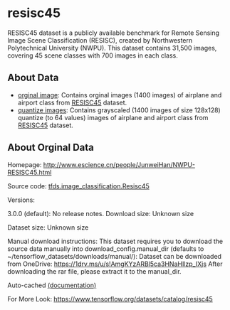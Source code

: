 # resisc45
RESISC45 dataset is a publicly available benchmark for Remote Sensing Image Scene Classification (RESISC), created by Northwestern Polytechnical University (NWPU). This dataset contains 31,500 images, covering 45 scene classes with 700 images in each class.

## About Data 

* [orginal image](https://github.com/MegaCreater/resisc45/blob/main/watermarks.zip): Contains orginal images (1400 images) of airplane and airport class from [RESISC45](http://www.escience.cn/people/JunweiHan/NWPU-RESISC45.html) dataset. 
* [quantize images](https://github.com/MegaCreater/resisc45/blob/main/qWatermarks.zip): Contains grayscaled (1400 images of size 128x128) quantize (to 64 values) images of airplane and airport class from [RESISC45](http://www.escience.cn/people/JunweiHan/NWPU-RESISC45.html) dataset. 

## About Orginal Data 
Homepage: http://www.escience.cn/people/JunweiHan/NWPU-RESISC45.html

Source code: [tfds.image_classification.Resisc45](https://github.com/tensorflow/datasets/tree/master/tensorflow_datasets/image_classification/resisc45.py)

Versions:

3.0.0 (default): No release notes.
Download size: Unknown size

Dataset size: Unknown size

Manual download instructions: This dataset requires you to download the source data manually into download_config.manual_dir (defaults to ~/tensorflow_datasets/downloads/manual/):
Dataset can be downloaded from OneDrive: https://1drv.ms/u/s!AmgKYzARBl5ca3HNaHIlzp_IXjs After downloading the rar file, please extract it to the manual_dir.

Auto-cached [(documentation)](https://www.tensorflow.org/datasets/performances#auto-caching)

For More Look: https://www.tensorflow.org/datasets/catalog/resisc45 
